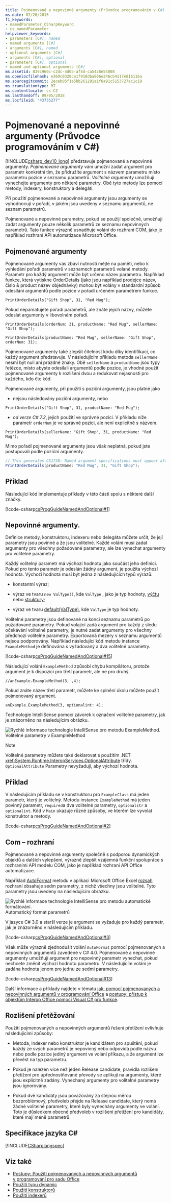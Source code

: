 ```yaml
---
title: Pojmenované a nepovinné argumenty (Průvodce programováním v C#)
ms.date: 07/20/2015
f1_keywords:
- namedParameter_CSharpKeyword
- cs_namedParameter
helpviewer_keywords:
- parameters [C#], named
- named arguments [C#]
- arguments [C#], named
- optional arguments [C#]
- arguments [C#], optional
- parameters [C#], optional
- named and optional arguments [C#]
ms.assetid: 839c960c-c2dc-4d05-af4d-ca5428e54008
ms.openlocfilehash: e369c0320ce1f918dba806e246cb4117e816116a
ms.sourcegitcommit: 2eceb05f1a5bb261291a1f6a91c5153727ac1c19
ms.translationtype: MT
ms.contentlocale: cs-CZ
ms.lasthandoff: 09/05/2018
ms.locfileid: "43735277"
---
```

# <a name="named-and-optional-arguments-c-programming-guide"></a>Pojmenované a nepovinné argumenty (Průvodce programováním v C#)
[!INCLUDE[csharp_dev10_long](~/includes/csharp-dev10-long-md.md)] představuje pojmenované a nepovinné argumenty. *Pojmenované argumenty* vám umožní zadat argument pro parametr konkrétní tím, že přidružíte argument s názvem parametru místo parametru pozice v seznamu parametrů. *Volitelné argumenty* umožňují vynechejte argumenty pro některé parametry. Obě tyto metody lze pomocí metody, indexery, konstruktory a delegáti.  
  
 Při použití pojmenované a nepovinné argumenty jsou argumenty se vyhodnocují v pořadí, v jakém jsou uvedeny v seznamu argumentů, ne seznam parametrů.  
  
 Pojmenované a nepovinné parametry, pokud se použijí společně, umožňují zadat argumenty pouze několik parametrů ze seznamu nepovinných parametrů. Tato funkce výrazně usnadňuje volání do rozhraní COM, jako je například rozhraní API automatizace Microsoft Office.  
  
## <a name="named-arguments"></a>Pojmenované argumenty  
 Pojmenované argumenty vás zbaví nutnosti mějte na paměti, nebo k vyhledání pořadí parametrů v seznamech parametrů volané metody. Parametr pro každý argument může být určeno název parametru. Například funkce, která vytiskne OrderDetails (jako jsou například prodejce název, číslo & product název objednávky) mohou být volány v standardní způsob odesílání argumentů podle pozice v pořadí určeném parametrem funkce.
  
 `PrintOrderDetails("Gift Shop", 31, "Red Mug");`
  
 Pokud nepamatujete pořadí parametrů, ale znáte jejich názvy, můžete odeslat argumenty v libovolném pořadí.  
  
 `PrintOrderDetails(orderNum: 31, productName: "Red Mug", sellerName: "Gift Shop");`
  
 `PrintOrderDetails(productName: "Red Mug", sellerName: "Gift Shop", orderNum: 31);`
  
 Pojmenované argumenty také zlepšit čitelnost kódu díky identifikaci, co každý argument představuje. V následujícím příkladu metoda `sellerName` nesmí být null ani prázdné znaky. Obě `sellerName` a `productName` jsou typy řetězce, místo abyste odesílali argumentů podle pozice, je vhodné použít pojmenované argumenty k rozlišení dvou a redukovat nejasnosti pro každého, kdo čte kód.
  
 Pojmenované argumenty, při použití s poziční argumenty, jsou platné jako 

- nejsou následovány poziční argumenty, nebo

 `PrintOrderDetails("Gift Shop", 31, productName: "Red Mug");`

- _od verze C# 7.2_, jejich použití ve správné pozici. V příkladu níže parametr `orderNum` je ve správné pozici, ale není explicitně s názvem.

 `PrintOrderDetails(sellerName: "Gift Shop", 31, productName: "Red Mug");`
  
 Mimo pořadí pojmenované argumenty jsou však neplatná, pokud jste postupovali podle poziční argumenty.

 ```csharp
 // This generates CS1738: Named argument specifications must appear after all fixed arguments have been specified.
 PrintOrderDetails(productName: "Red Mug", 31, "Gift Shop");
 ```
  
## <a name="example"></a>Příklad  
 Následující kód implementuje příklady v této části spolu s některé další značky.  
  
 [!code-csharp[csProgGuideNamedAndOptional#1](../../../csharp/programming-guide/classes-and-structs/codesnippet/CSharp/named-and-optional-arguments_1.cs)]  
  
## <a name="optional-arguments"></a>Nepovinné argumenty.  
 Definice metody, konstruktoru, indexeru nebo delegáta můžete určit, že její parametry jsou povinné a že jsou volitelné. Každé volání musí zadat argumenty pro všechny požadované parametry, ale lze vynechat argumenty pro volitelné parametry.  
  
 Každý volitelný parametr má výchozí hodnotu jako součást jeho definici. Pokud pro tento parametr je odeslán žádný argument, je použita výchozí hodnota. Výchozí hodnota musí být jedna z následujících typů výrazů:  
  
-   konstantní výraz;  
  
-   výraz ve tvaru `new ValType()`, kde `ValType` , jako je typ hodnoty, [výčtu](../../../csharp/language-reference/keywords/enum.md) nebo [struktury](../../../csharp/programming-guide/classes-and-structs/structs.md);  
  
-   výraz ve tvaru [default(ValType)](../../../csharp/programming-guide/statements-expressions-operators/default-value-expressions.md), kde `ValType` je typ hodnoty.  
  
 Volitelné parametry jsou definované na konci seznamu parametrů po požadované parametry. Pokud volající zadá argument pro každý z sledu očekávání volitelné parametry, je nutné zadat argumenty pro všechny předchozí volitelné parametry. Exportovaná mezery v seznamu argumentů nejsou podporovány. Například následující kód metodu instance `ExampleMethod` je definována s vyžadovaný a dva volitelné parametry.  
  
 [!code-csharp[csProgGuideNamedAndOptional#15](../../../csharp/programming-guide/classes-and-structs/codesnippet/CSharp/named-and-optional-arguments_2.cs)]  
  
 Následující volání `ExampleMethod` způsobí chybu kompilátoru, protože argument je k dispozici pro třetí parametr, ale ne pro druhý.  
  
 `//anExample.ExampleMethod(3, ,4);`  
  
 Pokud znáte název třetí parametr, můžete ke splnění úkolu můžete použít pojmenovaný argument.  
  
 `anExample.ExampleMethod(3, optionalint: 4);`  
  
 Technologie IntelliSense pomocí závorek k označení volitelné parametry, jak je znázorněno na následujícím obrázku.  
  
 ![Rychlé informace technologie IntelliSense pro metodu ExampleMethod. ](../../../csharp/programming-guide/classes-and-structs/media/optional_parameters.png "Optional_Parameters")  
Volitelné parametry v ExampleMethod  
  
> [!NOTE]
>  Volitelné parametry můžete také deklarovat s použitím .NET <xref:System.Runtime.InteropServices.OptionalAttribute> třídy. `OptionalAttribute` Parametry nevyžadují, aby výchozí hodnota.  
  
## <a name="example"></a>Příklad  
 V následujícím příkladu se v konstruktoru pro `ExampleClass` má jeden parametr, který je volitelný. Metodu instance `ExampleMethod` má jeden povinný parametr, `required`a dva volitelné parametry, `optionalstr` a `optionalint`. Kód v `Main` ukazuje různé způsoby, ve kterém lze vyvolat konstruktor a metody.  
  
 [!code-csharp[csProgGuideNamedAndOptional#2](../../../csharp/programming-guide/classes-and-structs/codesnippet/CSharp/named-and-optional-arguments_3.cs)]  
  
## <a name="com-interfaces"></a>Com – rozhraní  
 Pojmenované a nepovinné argumenty společně s podporou dynamických objektů a dalších vylepšení, výrazně zlepšit vzájemná funkční spolupráce s rozhraními API modelu COM, jako je například rozhraní API Office automatizace.  
  
 Například [AutoFormat](https://msdn.microsoft.com/library/microsoft.office.interop.excel.range.autoformat(v=office.15).aspx) metodu v aplikaci Microsoft Office Excel [rozsah](https://msdn.microsoft.com/library/microsoft.office.interop.excel.range(v=office.15).aspx) rozhraní obsahuje sedm parametry, z nichž všechny jsou volitelné. Tyto parametry jsou uvedeny na následujícím obrázku.  
  
 ![Rychlé informace technologie IntelliSense pro metodu automatické formátování. ](../../../csharp/programming-guide/classes-and-structs/media/autoformat_parameters.png "AutoFormat_Parameters")  
Automatický formát parametrů  
  
 V jazyce C# 3.0 a starší verze je argument se vyžaduje pro každý parametr, jak je znázorněno v následujícím příkladu.  
  
 [!code-csharp[csProgGuideNamedAndOptional#3](../../../csharp/programming-guide/classes-and-structs/codesnippet/CSharp/named-and-optional-arguments_4.cs)]  
  
 Však může výrazně zjednodušit volání `AutoFormat` pomocí pojmenovaných a nepovinných argumentů zavedené v C# 4.0. Pojmenované a nepovinné argumenty umožňují argument pro nepovinný parametr vynechat, pokud nechcete změnit výchozí hodnotu parametru. V následujícím volání je zadána hodnota jenom pro jednu ze sedmi parametry.  
  
 [!code-csharp[csProgGuideNamedAndOptional#13](../../../csharp/programming-guide/classes-and-structs/codesnippet/CSharp/named-and-optional-arguments_5.cs)]  
  
 Další informace a příklady najdete v tématu [jak: pomocí pojmenovaných a nepovinných argumentů v programování Office](../../../csharp/programming-guide/classes-and-structs/how-to-use-named-and-optional-arguments-in-office-programming.md) a [postupy: přístup k objektům Interop Office pomocí Visual C# pro funkce](../../../csharp/programming-guide/interop/how-to-access-office-onterop-objects.md).  
  
## <a name="overload-resolution"></a>Rozlišení přetěžování  
 Použití pojmenovaných a nepovinných argumentů řešení přetížení ovlivňuje následujícími způsoby:  
  
-   Metoda, indexer nebo konstruktor je kandidátem pro spuštění, pokud každý ze svých parametrů je nepovinný nebo odpovídá podle názvu nebo podle pozice jediný argument ve volání příkazu, a že argument lze převést na typ parametru.  
  
-   Pokud je nalezen více než jeden Release candidate, pravidla rozlišení přetížení pro upřednostňované převody se aplikují na argumenty, které jsou explicitně zadány. Vynechaný argumenty pro volitelné parametry jsou ignorovány.  
  
-   Pokud dvě kandidáty jsou považovány za stejnou měrou bezproblémový, předvoleb přejde na Release candidate, který nemá žádné volitelné parametry, které byly vynechány argumenty ve volání. Toto je důsledkem obecné předvoleb v rozlišení přetížení pro kandidáty, které mají méně parametrů.  
  
## <a name="c-language-specification"></a>Specifikace jazyka C#  
 [!INCLUDE[CSharplangspec](~/includes/csharplangspec-md.md)]  
  
## <a name="see-also"></a>Viz také

- [Postupy: Použití pojmenovaných a nepovinných argumentů v programování pro sadu Office](../../../csharp/programming-guide/classes-and-structs/how-to-use-named-and-optional-arguments-in-office-programming.md)  
- [Použití typu dynamic](../../../csharp/programming-guide/types/using-type-dynamic.md)  
- [Použití konstruktorů](../../../csharp/programming-guide/classes-and-structs/using-constructors.md)  
- [Použití indexerů](../../../csharp/programming-guide/indexers/using-indexers.md)
